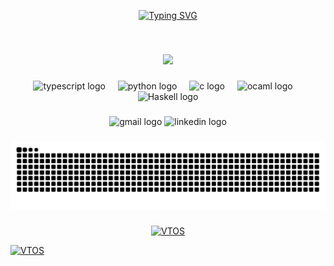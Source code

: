 <!-- hello and name -->
<div>
  <p align="center">
    <!-- Typing SVG by DenverCoder1 - https://github.com/DenverCoder1/readme-typing-svg -->
    <a href="https://git.io/typing-svg">
      <img src="https://readme-typing-svg.demolab.com?font=Fira+Code&pause=1000&color=F792DB&center=true&vCenter=true&multiline=true&width=435&height=75&lines=Hi!;My+name+is+Sable" alt="Typing SVG" />
    </a>
  </p>
</div>
<br>
<!-- update -->

###
<p align="center">
  <picture>
    <source
      srcset="https://github-readme-stats.vercel.app/api/top-langs/?username=Sable-20&layout=compact&theme=omni&hide=html,javascript,pug"
      media="(prefers-color-scheme: dark)"
    />
    <source 
      srcset="https://github-readme-stats.vercel.app/api/top-langs/?username=Sable-20&layout=compact&theme=buefy&hide=html,javascript,pug"
      media="(prefers-color-scheme: light)"
    />
    <img src="https://github-readme-stats.vercel.app/api/top-langs/?username=Sable-20&layout=compact&hide=html,javascript,pug" />
  </picture>
</p>

###

<div align="center">
  <img src="https://cdn.jsdelivr.net/gh/devicons/devicon/icons/typescript/typescript-original.svg" height="30" alt="typescript logo"  />
  <img width="12" />
  <img src="https://cdn.jsdelivr.net/gh/devicons/devicon/icons/python/python-original.svg" height="30" alt="python logo"  />
  <img width="12" />
  <img src="https://cdn.jsdelivr.net/gh/devicons/devicon/icons/c/c-original.svg" height="30" alt="c logo"  />
  <img width="12" />
  <img src="https://cdn.jsdelivr.net/gh/devicons/devicon/icons/ocaml/ocaml-original.svg" height="30" alt="ocaml logo"  />
  <img width="12" />
  <img src="https://cdn.jsdelivr.net/gh/devicons/devicon/icons/haskell/haskell-original.svg" height="30" alt="Haskell logo" />
</div>

###

<div align="center">
  <img src="https://img.shields.io/static/v1?message=Gmail&logo=gmail&label=&color=D14836&logoColor=white&labelColor=&style=for-the-badge" height="35" alt="gmail logo"  />
  <img src="https://img.shields.io/static/v1?message=LinkedIn&logo=linkedin&label=&color=0077B5&logoColor=white&labelColor=&style=for-the-badge" height="35" alt="linkedin logo"  />
</div>

###

<!-- snake decoration -->
<div>
  <p align="center">
    <img src="https://raw.githubusercontent.com/Sable-20/Sable-20/output/snake.svg" alt="Snake animation" />
  </p>
</div>

###

<div>
  <p align="center">
    <a href="https://github.com/Sable-20/VTOS" target="_blank">
      <picture>
        <source
          srcset="https://github-readme-stats.vercel.app/api/pin/?username=Sable-20&repo=VTOS&theme=omni"
          media="(prefers-color-scheme: dark)"
        />
        <source 
          srcset="https://github-readme-stats.vercel.app/api/pin/?username=Sable-20&repo=VTOS&theme=buefy"
          media="(prefers-color-scheme: light)"
        />
        <img src="https://github-readme-stats.vercel.app/api/pin/?username=Sable-20&repo=VTOS" alt="VTOS" />
      </picture>
    </a>
    <div style="width: 2px"></div>
    <a href="https://github.com/Sable-20/YLIOPIA" target="_blank">
      <picture>
        <source
          srcset="https://github-readme-stats.vercel.app/api/pin/?username=Sable-20&repo=yliopia&theme=omni"
          media="(prefers-color-scheme: dark)"
        />
        <source 
          srcset="https://github-readme-stats.vercel.app/api/pin/?username=Sable-20&repo=yliopia&theme=buefy"
          media="(prefers-color-scheme: light)"
        />
        <img src="https://github-readme-stats.vercel.app/api/pin/?username=Sable-20&repo=yliopia" alt="VTOS" />
      </picture>
    </a>
  </p>
</div>
